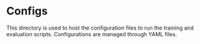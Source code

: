 # Configs

This directory is used to host the configuration files to run the training and evaluation scripts.
Configurations are managed through YAML files.